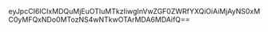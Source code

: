 eyJpcCI6ICIxMDQuMjEuOTIuMTkzIiwgInVwZGF0ZWRfYXQiOiAiMjAyNS0xMC0yMFQxNDo0MTozNS4wNTkwOTArMDA6MDAifQ==